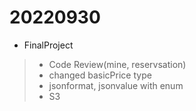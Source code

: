 # 20220930

- FinalProject
> - Code Review(mine, reservsation)
> - changed basicPrice type
> - jsonformat, jsonvalue with enum
> - S3
